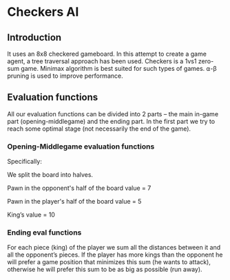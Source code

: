  # Checkers AI
 
 ## Introduction

 It uses an 8x8 checkered gameboard. In this attempt to create a game agent, a tree traversal approach has been used. Checkers is a 1vs1 zero-sum game. Minimax algorithm is best suited for such types of games. ⍺-β pruning is used to improve performance.

 ## Evaluation functions

All our evaluation functions can be divided into 2 parts – the main in-game part (opening-middlegame) and the
ending part. In the first part we try to reach some optimal stage (not necessarily the
end of the game). 

### Opening-Middlegame evaluation functions
Specifically:

We split the board into halves.

Pawn in the opponent's half of the board value = 7

Pawn in the player's half of the board value = 5

King’s value = 10 

### Ending eval functions

For each piece (king) of the player we sum all the distances between it and all the opponent’s pieces. If the
player has more kings than the opponent he will prefer a game position that minimizes this sum (he wants to
attack), otherwise he will prefer this sum to be as big as possible (run away). 